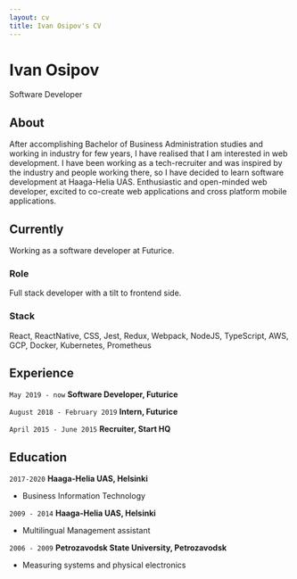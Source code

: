 ```yaml
---
layout: cv
title: Ivan Osipov's CV
---
```

# Ivan Osipov
Software Developer

## About
After accomplishing Bachelor of Business Administration studies and working in industry for few years, I have realised that I am interested in web development.
I have been working as a tech-recruiter and was inspired by the industry and people working there, so I have decided to learn software development at Haaga-Helia UAS.
Enthusiastic and open-minded web developer, excited to co-create web applications and cross platform mobile applications.

## Currently
Working as a software developer at Futurice.

### Role
Full stack developer with a tilt to frontend side. 

### Stack
React, ReactNative, CSS, Jest, Redux, Webpack, NodeJS, TypeScript, AWS, GCP, Docker, Kubernetes, Prometheus

## Experience

`May 2019 - now`
__Software Developer, Futurice__

`August 2018 - February 2019`
__Intern, Futurice__

`April 2015 - June 2015`
__Recruiter, Start HQ__


## Education

`2017-2020`
__Haaga-Helia UAS, Helsinki__
- Business Information Technology

`2009 - 2014`
__Haaga-Helia UAS, Helsinki__
- Multilingual Management assistant

`2006 - 2009`
__Petrozavodsk State University, Petrozavodsk__
- Measuring systems and physical electronics


<!-- ### Footer

Last updated: July 2020 -->



